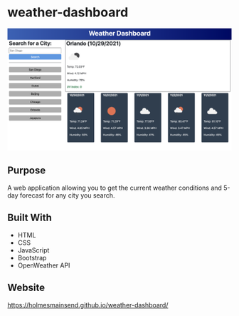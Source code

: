 # weather-dashboard
![Screenshot of Website](assets/weatherdashboard-capture.png)

## Purpose
A web application allowing you to get the current weather conditions and 5-day forecast for any city you search.

## Built With
* HTML
* CSS
* JavaScript
* Bootstrap
* OpenWeather API

## Website
https://holmesmainsend.github.io/weather-dashboard/